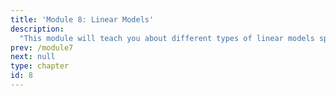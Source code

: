 ```yaml
---
title: 'Module 8: Linear Models'
description:
  "This module will teach you about different types of linear models specifically, Logistic regression. You will learn how this model can be interpreted as well as it's advantages and limitations."
prev: /module7
next: null
type: chapter
id: 8
---
```

